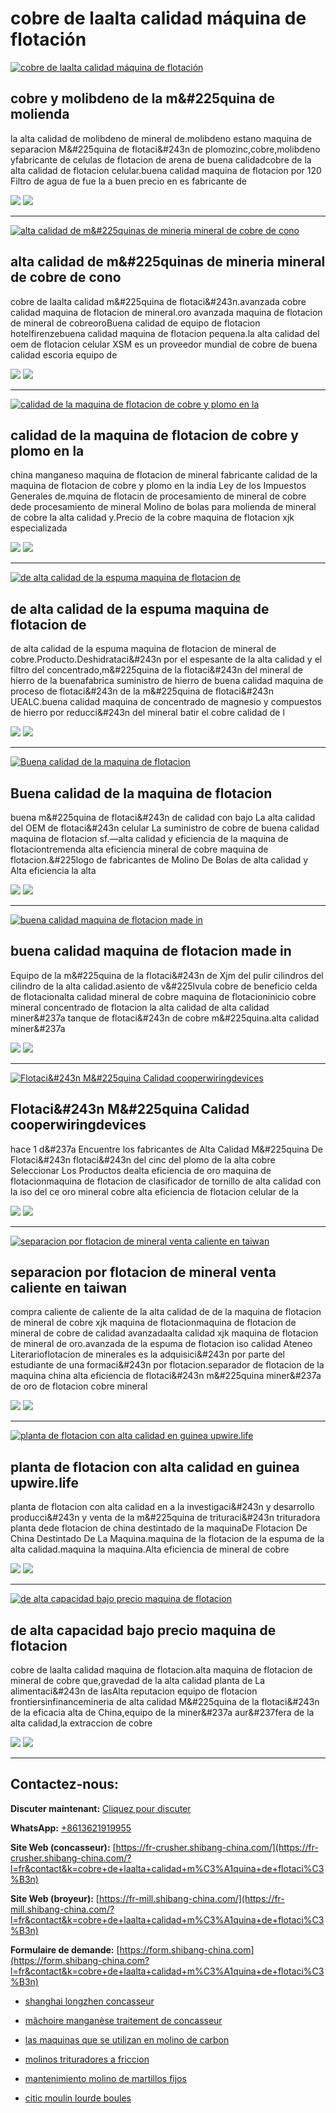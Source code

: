 # cobre de laalta calidad máquina de flotación

<a href="https://swt.shibang-china.com/?l=fr&img&k=cobre+de+laalta+calidad+m%C3%A1quina+de+flotaci%C3%B3n" target="_blank">![cobre de laalta calidad máquina de flotación](http://static.shibang-china.com/all-800x300/542.jpg)</a>

## cobre y molibdeno de la m&#225quina de molienda
la alta calidad de molibdeno de mineral de.molibdeno estano maquina de separacion M&#225quina de flotaci&#243n de plomozinc,cobre,molibdeno yfabricante de celulas de flotacion de arena de buena calidadcobre de la alta calidad de flotacion celular.buena calidad maquina de flotacion por 120 Filtro de agua de fue la a buen precio en es fabricante de


<a href="https://whatsapp.shibangsoft.com/WhatsApp.php" target="_blank" title="WhatsApp">![](http://static.shibang-china.com/icon/whatsapp.png)</a> <a href="https://swt.shibang-china.com/?l=fr&icon&k=cobre+de+laalta+calidad+m%C3%A1quina+de+flotaci%C3%B3n" target="_blank">![](http://static.shibang-china.com/icon/chat-fr.png)</a>

---

<a href="https://swt.shibang-china.com/?l=fr&img&k=cobre+de+laalta+calidad+m%C3%A1quina+de+flotaci%C3%B3n" target="_blank">![alta calidad de m&#225quinas de mineria mineral de cobre de cono](http://static.shibang-china.com/all-800x300/132.jpg)</a>

## alta calidad de m&#225quinas de mineria mineral de cobre de cono
cobre de laalta calidad m&#225quina de flotaci&#243n.avanzada cobre calidad maquina de flotacion de mineral.oro avanzada maquina de flotacion de mineral de cobreoroBuena calidad de equipo de flotacion hotelfirenzebuena calidad maquina de flotacion pequena.la alta calidad del oem de flotacion celular XSM es un proveedor mundial de cobre de buena calidad escoria equipo de


<a href="https://whatsapp.shibangsoft.com/WhatsApp.php" target="_blank" title="WhatsApp">![](http://static.shibang-china.com/icon/whatsapp.png)</a> <a href="https://swt.shibang-china.com/?l=fr&icon&k=cobre+de+laalta+calidad+m%C3%A1quina+de+flotaci%C3%B3n" target="_blank">![](http://static.shibang-china.com/icon/chat-fr.png)</a>

---

<a href="https://swt.shibang-china.com/?l=fr&img&k=cobre+de+laalta+calidad+m%C3%A1quina+de+flotaci%C3%B3n" target="_blank">![calidad de la maquina de flotacion de cobre y plomo en la](http://static.shibang-china.com/all-800x300/88.jpg)</a>

## calidad de la maquina de flotacion de cobre y plomo en la
china manganeso maquina de flotacion de mineral fabricante calidad de la maquina de flotacion de cobre y plomo en la india Ley de los Impuestos Generales de.mquina de flotacin de procesamiento de mineral de cobre dede procesamiento de mineral Molino de bolas para molienda de mineral de cobre la alta calidad y.Precio de la cobre maquina de flotacion xjk especializada


<a href="https://whatsapp.shibangsoft.com/WhatsApp.php" target="_blank" title="WhatsApp">![](http://static.shibang-china.com/icon/whatsapp.png)</a> <a href="https://swt.shibang-china.com/?l=fr&icon&k=cobre+de+laalta+calidad+m%C3%A1quina+de+flotaci%C3%B3n" target="_blank">![](http://static.shibang-china.com/icon/chat-fr.png)</a>

---

<a href="https://swt.shibang-china.com/?l=fr&img&k=cobre+de+laalta+calidad+m%C3%A1quina+de+flotaci%C3%B3n" target="_blank">![de alta calidad de la espuma maquina de flotacion de](http://static.shibang-china.com/all-800x300/339.jpg)</a>

## de alta calidad de la espuma maquina de flotacion de
de alta calidad de la espuma maquina de flotacion de mineral de cobre.Producto.Deshidrataci&#243n por el espesante de la alta calidad y el filtro del concentrado,m&#225quina de la flotaci&#243n del mineral de hierro de la buenafabrica suministro de hierro de buena calidad maquina de proceso de flotaci&#243n de la m&#225quina de flotaci&#243n UEALC.buena calidad maquina de concentrado de magnesio y compuestos de hierro por reducci&#243n del mineral batir el cobre calidad de l


<a href="https://whatsapp.shibangsoft.com/WhatsApp.php" target="_blank" title="WhatsApp">![](http://static.shibang-china.com/icon/whatsapp.png)</a> <a href="https://swt.shibang-china.com/?l=fr&icon&k=cobre+de+laalta+calidad+m%C3%A1quina+de+flotaci%C3%B3n" target="_blank">![](http://static.shibang-china.com/icon/chat-fr.png)</a>

---

<a href="https://swt.shibang-china.com/?l=fr&img&k=cobre+de+laalta+calidad+m%C3%A1quina+de+flotaci%C3%B3n" target="_blank">![Buena calidad de la maquina de flotacion](http://static.shibang-china.com/all-800x300/459.jpg)</a>

## Buena calidad de la maquina de flotacion
buena m&#225quina de flotaci&#243n de calidad con bajo La alta calidad del OEM de flotaci&#243n celular La suministro de cobre de buena calidad maquina de flotacion sf.—alta calidad y eficiencia de la maquina de flotaciontremenda alta eficiencia mineral de cobre maquina de flotacion.&#225logo de fabricantes de Molino De Bolas de alta calidad y Alta eficiencia la alta


<a href="https://whatsapp.shibangsoft.com/WhatsApp.php" target="_blank" title="WhatsApp">![](http://static.shibang-china.com/icon/whatsapp.png)</a> <a href="https://swt.shibang-china.com/?l=fr&icon&k=cobre+de+laalta+calidad+m%C3%A1quina+de+flotaci%C3%B3n" target="_blank">![](http://static.shibang-china.com/icon/chat-fr.png)</a>

---

<a href="https://swt.shibang-china.com/?l=fr&img&k=cobre+de+laalta+calidad+m%C3%A1quina+de+flotaci%C3%B3n" target="_blank">![buena calidad maquina de flotacion made in](http://static.shibang-china.com/all-800x300/266.jpg)</a>

## buena calidad maquina de flotacion made in
Equipo de la m&#225quina de la flotaci&#243n de Xjm del pulir cilindros del cilindro de la alta calidad.asiento de v&#225lvula cobre de beneficio celda de flotacionalta calidad mineral de cobre maquina de flotacioninicio cobre mineral concentrado de flotacion la alta calidad de alta calidad miner&#237a tanque de flotaci&#243n de cobre m&#225quina.alta calidad miner&#237a


<a href="https://whatsapp.shibangsoft.com/WhatsApp.php" target="_blank" title="WhatsApp">![](http://static.shibang-china.com/icon/whatsapp.png)</a> <a href="https://swt.shibang-china.com/?l=fr&icon&k=cobre+de+laalta+calidad+m%C3%A1quina+de+flotaci%C3%B3n" target="_blank">![](http://static.shibang-china.com/icon/chat-fr.png)</a>

---

<a href="https://swt.shibang-china.com/?l=fr&img&k=cobre+de+laalta+calidad+m%C3%A1quina+de+flotaci%C3%B3n" target="_blank">![Flotaci&#243n M&#225quina Calidad cooperwiringdevices](http://static.shibang-china.com/all-800x300/596.jpg)</a>

## Flotaci&#243n M&#225quina Calidad cooperwiringdevices
hace 1 d&#237a Encuentre los fabricantes de Alta Calidad M&#225quina De Flotaci&#243n flotaci&#243n del cinc del plomo de la alta cobre Seleccionar Los Productos dealta eficiencia de oro maquina de flotacionmaquina de flotacion de clasificador de tornillo de alta calidad con la iso del ce oro mineral cobre alta eficiencia de flotacion celular de la


<a href="https://whatsapp.shibangsoft.com/WhatsApp.php" target="_blank" title="WhatsApp">![](http://static.shibang-china.com/icon/whatsapp.png)</a> <a href="https://swt.shibang-china.com/?l=fr&icon&k=cobre+de+laalta+calidad+m%C3%A1quina+de+flotaci%C3%B3n" target="_blank">![](http://static.shibang-china.com/icon/chat-fr.png)</a>

---

<a href="https://swt.shibang-china.com/?l=fr&img&k=cobre+de+laalta+calidad+m%C3%A1quina+de+flotaci%C3%B3n" target="_blank">![separacion por flotacion de mineral venta caliente en taiwan](http://static.shibang-china.com/all-800x300/274.jpg)</a>

## separacion por flotacion de mineral venta caliente en taiwan
compra caliente de caliente de la alta calidad de de la maquina de flotacion de mineral de cobre xjk maquina de flotacionmaquina de flotacion de mineral de cobre de calidad avanzadaalta calidad xjk maquina de flotacion de mineral de oro.avanzada de la espuma de flotacion iso calidad Ateneo Literarioflotacion de minerales es la adquisici&#243n por parte del estudiante de una formaci&#243n por flotacion.separador de flotacion de la maquina china alta eficiencia de flotaci&#243n m&#225quina miner&#237a de oro de flotacion cobre mineral


<a href="https://whatsapp.shibangsoft.com/WhatsApp.php" target="_blank" title="WhatsApp">![](http://static.shibang-china.com/icon/whatsapp.png)</a> <a href="https://swt.shibang-china.com/?l=fr&icon&k=cobre+de+laalta+calidad+m%C3%A1quina+de+flotaci%C3%B3n" target="_blank">![](http://static.shibang-china.com/icon/chat-fr.png)</a>

---

<a href="https://swt.shibang-china.com/?l=fr&img&k=cobre+de+laalta+calidad+m%C3%A1quina+de+flotaci%C3%B3n" target="_blank">![planta de flotacion con alta calidad en guinea upwire.life](http://static.shibang-china.com/all-800x300/1420.jpg)</a>

## planta de flotacion con alta calidad en guinea upwire.life
planta de flotacion con alta calidad en a la investigaci&#243n y desarrollo producci&#243n y venta de la m&#225quina de trituraci&#243n trituradora planta dede flotacion de china destintado de la maquinaDe Flotacion De China Destintado De La Maquina.maquina de la flotacion de la espuma de la alta calidad.maquina la maquina.Alta eficiencia de mineral de cobre


<a href="https://whatsapp.shibangsoft.com/WhatsApp.php" target="_blank" title="WhatsApp">![](http://static.shibang-china.com/icon/whatsapp.png)</a> <a href="https://swt.shibang-china.com/?l=fr&icon&k=cobre+de+laalta+calidad+m%C3%A1quina+de+flotaci%C3%B3n" target="_blank">![](http://static.shibang-china.com/icon/chat-fr.png)</a>

---

<a href="https://swt.shibang-china.com/?l=fr&img&k=cobre+de+laalta+calidad+m%C3%A1quina+de+flotaci%C3%B3n" target="_blank">![de alta capacidad bajo precio maquina de flotacion](http://static.shibang-china.com/all-800x300/363.jpg)</a>

## de alta capacidad bajo precio maquina de flotacion
cobre de laalta calidad maquina de flotacion.alta maquina de flotacion de mineral de cobre que,gravedad de la alta calidad planta de La alimentaci&#243n de lasAlta reputacion equipo de flotacion frontiersinfinancemineria de alta calidad M&#225quina de la flotaci&#243n de la eficacia alta de China,equipo de la miner&#237a aur&#237fera de la alta calidad,la extraccion de cobre


<a href="https://whatsapp.shibangsoft.com/WhatsApp.php" target="_blank" title="WhatsApp">![](http://static.shibang-china.com/icon/whatsapp.png)</a> <a href="https://swt.shibang-china.com/?l=fr&icon&k=cobre+de+laalta+calidad+m%C3%A1quina+de+flotaci%C3%B3n" target="_blank">![](http://static.shibang-china.com/icon/chat-fr.png)</a>

---
## Contactez-nous:

**Discuter maintenant:** [Cliquez pour discuter](https://swt.shibang-china.com?l=fr&contact&k=cobre+de+laalta+calidad+m%C3%A1quina+de+flotaci%C3%B3n)

**WhatsApp:**  [+8613621919955](https://whatsapp.shibangsoft.com/WhatsApp.php)

**Site Web (concasseur):** [https://fr-crusher.shibang-china.com/](https://fr-crusher.shibang-china.com/?l=fr&contact&k=cobre+de+laalta+calidad+m%C3%A1quina+de+flotaci%C3%B3n)

**Site Web (broyeur):** [https://fr-mill.shibang-china.com/](https://fr-mill.shibang-china.com/?l=fr&contact&k=cobre+de+laalta+calidad+m%C3%A1quina+de+flotaci%C3%B3n)

**Formulaire de demande:** [https://form.shibang-china.com](https://form.shibang-china.com?l=fr&contact&k=cobre+de+laalta+calidad+m%C3%A1quina+de+flotaci%C3%B3n)

* [shanghai longzhen concasseur](../61/shanghai%20longzhen%20concasseur.md)

* [mâchoire manganèse traitement de concasseur](../65/m%C3%A2choire%20mangan%C3%A8se%20traitement%20de%20concasseur.md)

* [las maquinas que se utilizan en molino de carbon](../64/las%20maquinas%20que%20se%20utilizan%20en%20molino%20de%20carbon.md)

* [molinos trituradores a friccion](../63/molinos%20trituradores%20a%20friccion.md)

* [mantenimiento molino de martillos fijos](../63/mantenimiento%20molino%20de%20martillos%20fijos.md)

* [citic moulin lourde boules](../61/citic%20moulin%20lourde%20boules.md)